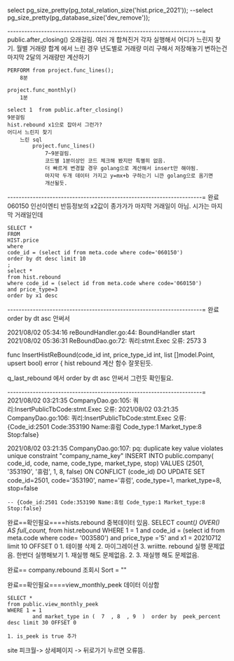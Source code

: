 
select pg_size_pretty(pg_total_relation_size('hist.price_2021'));
--select pg_size_pretty(pg_database_size('dev_remove'));

---------------------------------------------------------------------=
public.after_closing() 오래걸림.
여러 개 합쳐진거 각자  실행해서 어디가 느린지 찾기.
월별 거래량 합계 에서 느린 경우 년도별로 거래량 미리 구해서 저장해놓기
    변하는건 마지막 2달의 거래량만 계산하기 

    PERFORM from project.func_lines(); 
        8분

    project.func_monthly()
        1분        

    select 1  from public.after_closing() 
    9분걸림 
    hist.rebound x1으로 잡아서 그런가?
    어디서 느린지 찾기
        느린 sql
            project.func_lines()
                7~9분걸림. 
                코드별 1분이상인 코드 체크해 봤지만 특별히 없음.
                더 빠르게 변경할 경우 golang으로 계산해서 insert만 해야됨.
                마지막 두개 데이터 가지고 y=mx+b 구하는기 니깐 golang으로 옴기면
                개선될듯.
            

   

---------------------------------------------------------------------=
완료 060150 인선이엔티
    반등정보의 x2값이  종가가가 마지막 거래일이 아님. 시가는 마지막 거래일인데


    SELECT *
    FROM 
    HIST.price 
    where 
    code_id = (select id from meta.code where code='060150')
    order by dt desc limit 10
    ;
    select *
    from hist.rebound 
    where code_id = (select id from meta.code where code='060150')
    and price_type=3
    order by x1 desc 



---------------------------------------------------------------------=
완료 order by dt asc 안써서 

2021/08/02 05:34:16 reBoundHandler.go:44:  BoundHandler  start
2021/08/02 05:36:31 ReBoundDao.go:72: 쿼리:stmt.Exec 오류:  2573 3

func InsertHistReBound(code_id int, price_type_id int, list []model.Point, upsert bool) error {
hist rebound 계산 함수 잘못된듯.

q_last_rebound 에서 order by dt asc  안써서 그런듯 확인필요.




---------------------------------------------------------------------=
2021/08/02 03:21:35 CompanyDao.go:105: 쿼리:InsertPublicTbCode:stmt.Exec 오류: 
2021/08/02 03:21:35 CompanyDao.go:106: 쿼리:InsertPublicTbCode:stmt.Exec 오류:  {Code_id:2501 Code:353190 Name:휴럼 Code_type:1 Market_type:8 Stop:false}

2021/08/02 03:21:35 CompanyDao.go:107: pq: duplicate key value violates unique constraint "company_name_key"
    INSERT INTO public.company(
        code_id, code, name, code_type, market_type, stop)
        VALUES (2501, '353190', '휴럼', 1, 8, false)
        ON CONFLICT (code_id) DO UPDATE 
        SET code_id=2501, code='353190', name='휴럼', code_type=1, market_type=8, stop=false


    -- {Code_id:2501 Code:353190 Name:휴럼 Code_type:1 Market_type:8 Stop:false}	


완료==확인필요====hists.rebound 중복데이터 있음.
    SELECT count(*) OVER() AS full_count,*
            from hist.rebound
            WHERE 1 = 1
            and code_id = (select id from meta.code where code= '003580')
            and price_type ='5'
            and x1 = 20210712
            limit 10 OFFSET 0
    1. 테이블 삭제
    2. 마이그레이션
    3. wriitte. rebound 실행
    문제없음.
    한번더 실행해보기
    1. 재실행 해도 문제없음.
    2. 3. 재실행 해도 문제없음.



완료== company.rebound 조회시 Sort = "" 

완료==확인필요====view_monthly_peek 데이터 이상함 

    SELECT *
    from public.view_monthly_peek
    WHERE 1 = 1
            and market_type in (  7  , 8  , 9  )  order by  peek_percent  desc limit 30 OFFSET 0
    
    1. is_peek is true 추가

site 피크월-> 상세페이지 -> 뒤로가기 누르면 오류뜸.

        
        
        